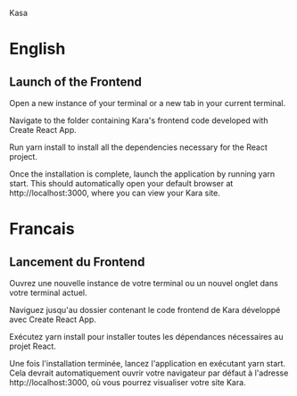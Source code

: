 Kasa

# English

## Launch of the Frontend

Open a new instance of your terminal or a new tab in your current terminal.

Navigate to the folder containing Kara's frontend code developed with Create React App.

Run yarn install to install all the dependencies necessary for the React project.

Once the installation is complete, launch the application by running yarn start. This should automatically open your default browser at http://localhost:3000, where you can view your Kara site.

# Francais

## Lancement du Frontend

Ouvrez une nouvelle instance de votre terminal ou un nouvel onglet dans votre terminal actuel.

Naviguez jusqu'au dossier contenant le code frontend de Kara développé avec Create React App.

Exécutez yarn install pour installer toutes les dépendances nécessaires au projet React.

Une fois l'installation terminée, lancez l'application en exécutant yarn start. Cela devrait automatiquement ouvrir votre navigateur par défaut à l'adresse http://localhost:3000, où vous pourrez visualiser votre site Kara.
